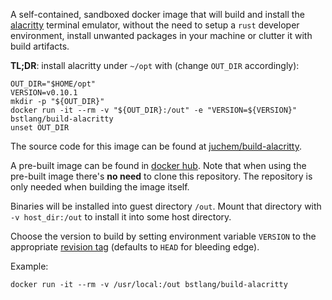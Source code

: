 A self-contained, sandboxed docker image that will build and install the
[alacritty](https://github.com/alacritty/alacritty) terminal emulator, without
the need to setup a `rust` developer environment, install unwanted packages in
your machine or clutter it with build artifacts.

**TL;DR**: install alacritty under `~/opt` with (change `OUT_DIR` accordingly):
```
OUT_DIR="$HOME/opt"
VERSION=v0.10.1
mkdir -p "${OUT_DIR}"
docker run -it --rm -v "${OUT_DIR}:/out" -e "VERSION=${VERSION}" bstlang/build-alacritty
unset OUT_DIR
```

The source code for this image can be found at [juchem/build-alacritty](https://github.com/juchem/build-alacritty).

A pre-built image can be found in [docker
hub](https://hub.docker.com/r/bstlang/build-alacritty). Note that when using
the pre-built image there's **no need** to clone this repository. The
repository is only needed when building the image itself.

Binaries will be installed into guest directory `/out`. Mount that directory
with `-v host_dir:/out` to install it into some host directory.

Choose the version to build by setting environment variable `VERSION` to the
appropriate [revision tag](https://github.com/alacritty/alacritty/releases)
(defaults to `HEAD` for bleeding edge).

Example:
```
docker run -it --rm -v /usr/local:/out bstlang/build-alacritty
```
